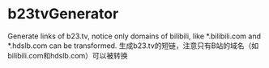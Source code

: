 # b23tvGenerator
Generate links of b23.tv, notice only domains of bilibili, like \*.bilibili.com and \*.hdslb.com can be transformed.
生成b23.tv的短链，注意只有B站的域名（如bilibili.com和hdslb.com）可以被转换
